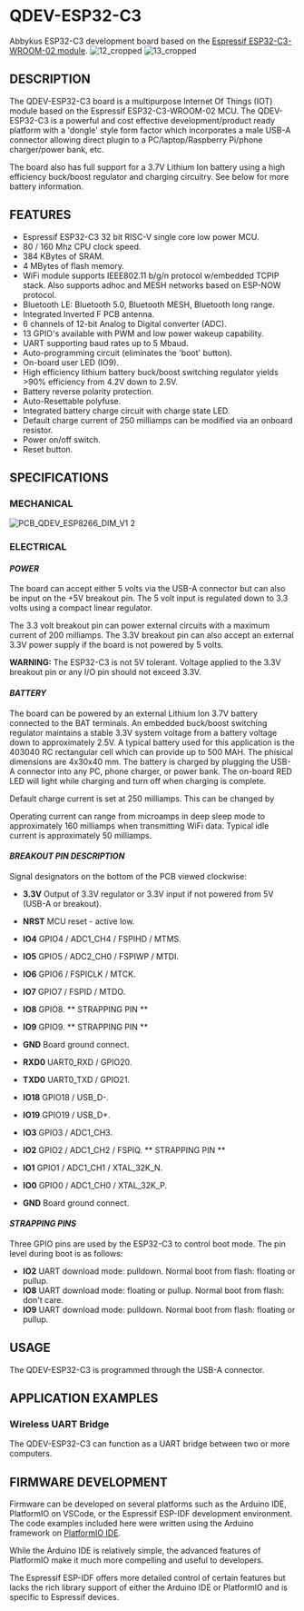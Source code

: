 # QDEV-ESP32-C3
Abbykus ESP32-C3 development board based on the [Espressif ESP32-C3-WROOM-02 module](https://www.espressif.com/en/news/ESP32_C3).
![12_cropped](https://user-images.githubusercontent.com/99380815/155932995-488e5d05-02c9-49e0-9e3b-c7f0c39fafaf.png)
![13_cropped](https://user-images.githubusercontent.com/99380815/155933031-5ce7c1e2-4d4d-4d99-a0f2-f20bfb035a50.png)

## DESCRIPTION
The QDEV-ESP32-C3 board is a multipurpose Internet Of Things (IOT) module based on the Espressif ESP32-C3-WROOM-02 MCU. 
The QDEV-ESP32-C3 is a powerful and cost effective development/product ready platform with a 'dongle' style form factor which incorporates a male USB-A connector allowing direct plugin to a PC/laptop/Raspberry Pi/phone charger/power bank, etc.

The board also has full support for a 3.7V Lithium Ion battery using a high efficiency buck/boost regulator and charging circuitry. See below for more battery information.

## FEATURES
- Espressif ESP32-C3 32 bit RISC-V single core low power MCU.
- 80 / 160 Mhz CPU clock speed.
- 384 KBytes of SRAM.
- 4 MBytes of flash memory.
- WiFi module supports IEEE802.11 b/g/n protocol w/embedded TCPIP stack. Also supports adhoc and MESH networks based on ESP-NOW protocol.
- Bluetooth LE: Bluetooth 5.0, Bluetooth MESH, Bluetooth long range.
- Integrated Inverted F PCB antenna.
- 6 channels of 12-bit Analog to Digital converter (ADC).
- 13 GPIO's available with PWM and low power wakeup capability.
- UART supporting baud rates up to 5 Mbaud.
- Auto-programming circuit (eliminates the 'boot' button).
- On-board user LED (IO9).
- High efficiency lithium battery buck/boost switching regulator yields >90% efficiency from 4.2V down to 2.5V.
- Battery reverse polarity protection.
- Auto-Resettable polyfuse.
- Integrated battery charge circuit with charge state LED.
- Default charge current of 250 milliamps can be modified via an onboard resistor.
- Power on/off switch.
- Reset button.

## SPECIFICATIONS
### MECHANICAL
![PCB_QDEV_ESP8266_DIM_V1 2](https://user-images.githubusercontent.com/99380815/154401655-a657988f-43b5-4292-a79f-05efef374700.png)

### ELECTRICAL
#### *POWER*
The board can accept either 5 volts via the USB-A connector but can also be input on the +5V breakout pin. The 5 volt input is regulated down to 3.3 volts using a compact linear regulator. 

The 3.3 volt breakout pin can power external circuits with a maximum current of 200 milliamps. The 3.3V breakout pin can also accept an external 3.3V power supply if the board is not powered by 5 volts.

**WARNING:** The ESP32-C3 is not 5V tolerant. Voltage applied to the 3.3V breakout pin or any I/O pin should not exceed 3.3V.

#### *BATTERY*
The board can be powered by an external Lithium Ion 3.7V battery connected to the BAT terminals. An embedded buck/boost switching regulator maintains a stable 3.3V system voltage from a battery voltage down to approximately 2.5V.
A typical battery used for this application is the 403040 RC rectangular cell which can provide up to 500 MAH. The phisical dimensions are 4x30x40 mm.
The battery is charged by plugging the USB-A connector into any PC, phone charger, or power bank. The on-board RED LED will light while charging and turn off when charging is complete.

Default charge current is set at 250 milliamps. This can be changed by 

Operating current can range from microamps in deep sleep mode to approximately 160 milliamps when transmitting WiFi data. Typical idle current is approximately 50 milliamps.

#### *BREAKOUT PIN DESCRIPTION*
Signal designators on the bottom of the PCB viewed clockwise:
- **3.3V** Output of 3.3V regulator or 3.3V input if not powered from 5V (USB-A or breakout).
- **NRST** MCU reset - active low.
- **IO4** GPIO4 / ADC1_CH4 / FSPIHD / MTMS.
- **IO5** GPIO5 / ADC2_CH0 / FSPIWP / MTDI.
- **IO6** GPIO6 / FSPICLK / MTCK.
- **IO7** GPIO7 / FSPID / MTDO.
- **IO8** GPIO8. ** STRAPPING PIN **
- **IO9** GPIO9. ** STRAPPING PIN **
- **GND** Board ground connect.

- **RXD0** UART0_RXD / GPIO20.
- **TXD0** UART0_TXD / GPIO21. 
- **IO18** GPIO18 / USB_D-.
- **IO19** GPIO19 / USB_D+.
- **IO3** GPIO3 / ADC1_CH3.
- **IO2** GPIO2 / ADC1_CH2 / FSPIQ. ** STRAPPING PIN **
- **IO1** GPIO1 / ADC1_CH1 / XTAL_32K_N.
- **IO0** GPIO0 / ADC1_CH0 / XTAL_32K_P.
- **GND** Board ground connect.

#### *STRAPPING PINS*
Three GPIO pins are used by the ESP32-C3 to control boot mode. The pin level during boot is as follows:
- **IO2** UART download mode: pulldown. Normal boot from flash: floating or pullup.
- **IO8** UART download mode: floating or pullup. Normal boot from flash: don't care.
- **IO9** UART download mode: pulldown. Normal boot from flash: floating or pullup.

## USAGE
The QDEV-ESP32-C3 is programmed through the USB-A connector. 

## APPLICATION EXAMPLES
### Wireless UART Bridge
The QDEV-ESP32-C3 can function as a UART bridge between two or more computers. 

## FIRMWARE DEVELOPMENT
Firmware can be developed on several platforms such as the Arduino IDE, PlatformIO on VSCode, or the Espressif ESP-IDF development environment. 
The code examples included here were written using the Arduino framework on [PlatformIO IDE](https://platformio.org/install/ide?install=vscode).

While the Arduino IDE is relatively simple, the advanced features of PlatformIO make it much more compelling and useful to developers. 

The Espressif ESP-IDF offers more detailed control of certain features but lacks the rich library support of either the Arduino IDE or PlatformIO and is specific to Espressif devices.







